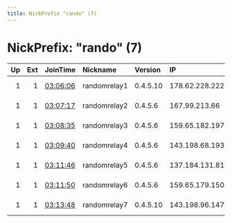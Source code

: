 ```yaml
---
title: NickPrefix "rando" (7)
---
```


# NickPrefix: "rando" (7)

|   Up |   Ext | JoinTime                                                                                            | Nickname     | Version   | IP             | AS               | CC   |   ORp |   Dirp | OS    | Contact                            |   eFamMembers |
|-----:|------:|:----------------------------------------------------------------------------------------------------|:-------------|:----------|:---------------|:-----------------|:-----|------:|-------:|:------|:-----------------------------------|--------------:|
|    1 |     1 | [03:06:06](https://metrics.torproject.org/rs.html#details/108EA2CFD70AE6795131776CDBBC1C2AA36FB3C2) | randomrelay1 | 0.4.5.10  | 178.62.228.222 | DIGITALOCEAN-ASN | nl   |  9001 |     80 | Linux | michaelhardwick234@gmail.com rando |             7 |
|    1 |     1 | [03:07:17](https://metrics.torproject.org/rs.html#details/FB08B505D213E704F9EB3FD06804B0D8E594D0D1) | randomrelay2 | 0.4.5.6   | 167.99.213.66  | DIGITALOCEAN-ASN | us   |  9001 |     80 | Linux | michaelhardwick234@gmail.com rando |             7 |
|    1 |     1 | [03:08:35](https://metrics.torproject.org/rs.html#details/434AC33EECDE5767DB6E00B72AB8D1BE74907881) | randomrelay3 | 0.4.5.6   | 159.65.182.197 | DIGITALOCEAN-ASN | us   |  9001 |     80 | Linux | michaelhardwick234@gmail.com rando |             7 |
|    1 |     1 | [03:09:40](https://metrics.torproject.org/rs.html#details/97DA512466A495F0A9C05C31EBEAF2DADF5FDA74) | randomrelay4 | 0.4.5.6   | 143.198.68.193 | DIGITALOCEAN-ASN | us   |  9001 |     80 | Linux | michaelhardwick234@gmail.com rando |             7 |
|    1 |     1 | [03:11:46](https://metrics.torproject.org/rs.html#details/1FC0906129E011BB775E16BB5DBEA47F08B83468) | randomrelay5 | 0.4.5.6   | 137.184.131.81 | DIGITALOCEAN-ASN | us   |  9001 |     80 | Linux | michaelhardwick234@gmail.com rando |             7 |
|    1 |     1 | [03:11:50](https://metrics.torproject.org/rs.html#details/9B99053562B9BC5296893FD89E998F56FA435453) | randomrelay6 | 0.4.5.6   | 159.65.179.150 | DIGITALOCEAN-ASN | us   |  9001 |     80 | Linux | michaelhardwick234@gmail.com rando |             7 |
|    1 |     1 | [03:13:48](https://metrics.torproject.org/rs.html#details/F9468DB5E795F70BAB9B4227E865C96202738F9C) | randomrelay7 | 0.4.5.10  | 143.198.96.147 | DIGITALOCEAN-ASN | us   |  9001 |     80 | Linux | michaelhardwick234@gmail.com rando |             7 |
